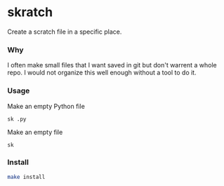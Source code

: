 # skratch

Create a scratch file in a specific place.

### Why

I often make small files that I want saved in git but don't warrent a whole repo. I would not organize this well enough without a tool to do it.

### Usage

Make an empty Python file

```
sk .py
```

Make an empty file

```
sk
```

### Install

```sh
make install
```
